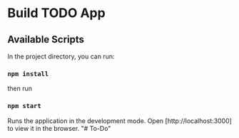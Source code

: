 # Build TODO App 
## Available Scripts

In the project directory, you can run:
### `npm install`
then run
### `npm start`

Runs the application in the development mode.
Open [http://localhost:3000] to view it in the browser.
"# To-Do" 
